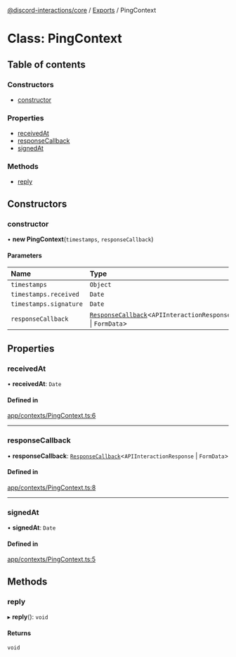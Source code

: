 [@discord-interactions/core](../README.md) / [Exports](../modules.md) / PingContext

# Class: PingContext

## Table of contents

### Constructors

- [constructor](PingContext.md#constructor)

### Properties

- [receivedAt](PingContext.md#receivedat)
- [responseCallback](PingContext.md#responsecallback)
- [signedAt](PingContext.md#signedat)

### Methods

- [reply](PingContext.md#reply)

## Constructors

### constructor

• **new PingContext**(`timestamps`, `responseCallback`)

#### Parameters

| Name | Type |
| :------ | :------ |
| `timestamps` | `Object` |
| `timestamps.received` | `Date` |
| `timestamps.signature` | `Date` |
| `responseCallback` | [`ResponseCallback`](../modules.md#responsecallback)<`APIInteractionResponse` \| `FormData`\> |

## Properties

### receivedAt

• **receivedAt**: `Date`

#### Defined in

[app/contexts/PingContext.ts:6](https://github.com/ssMMiles/discord-interactions/blob/50693ee/packages/core/src/app/contexts/PingContext.ts#L6)

___

### responseCallback

• **responseCallback**: [`ResponseCallback`](../modules.md#responsecallback)<`APIInteractionResponse` \| `FormData`\>

#### Defined in

[app/contexts/PingContext.ts:8](https://github.com/ssMMiles/discord-interactions/blob/50693ee/packages/core/src/app/contexts/PingContext.ts#L8)

___

### signedAt

• **signedAt**: `Date`

#### Defined in

[app/contexts/PingContext.ts:5](https://github.com/ssMMiles/discord-interactions/blob/50693ee/packages/core/src/app/contexts/PingContext.ts#L5)

## Methods

### reply

▸ **reply**(): `void`

#### Returns

`void`
